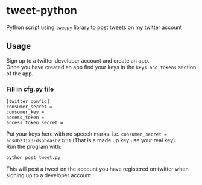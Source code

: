 # tweet-python
Python script using `tweepy` library to post tweets on my twitter account 

## Usage
Sign up to a twitter developer account and create an app.   
Once you have created an app find your keys in the `keys and tokens` section of the app. 
### Fill in cfg.py file
```
[twitter_config]
consumer_secret = 
consumer_key = 
access_token = 
access_token_secret = 
```
Put your keys here with no speech marks. i.e. `consumer_secret = adsdb23123-dsbhdasb23231` (That is a made up key use your real key).   
Run the program with:
```
python post_tweet.py
```
This will post a tweet on the account you have registered on twitter when signing up to a developer account. 
